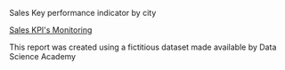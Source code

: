 Sales Key performance indicator by city

<p data-sourcepos="9:1-9:189" dir="auto"><a href="https://app.powerbi.com/view?r=eyJrIjoiMGM5NWViNjEtMmJhZS00MjQ0LWIxYTEtZTBlNjFlYTQ2YjM5IiwidCI6IjM1ODAxOWMyLWZmMWQtNGRlOC04MDBlLTk2YTRkMzgwNzMwYyIsImMiOjl9" rel="nofollow">Sales KPI's Monitoring</a></p>


This report was created using a fictitious dataset made available by Data Science Academy
